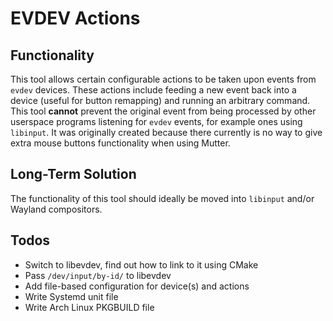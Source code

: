 # EVDEV Actions

## Functionality

This tool allows certain configurable actions to be taken upon events from `evdev` devices. These actions include feeding a new event back into a device (useful for button remapping) and running an arbitrary command. This tool **cannot** prevent the original event from being processed by other userspace programs listening for `evdev` events, for example ones using `libinput`. It was originally created because there currently is no way to give extra mouse buttons functionality when using Mutter.

## Long-Term Solution

The functionality of this tool should ideally be moved into `libinput` and/or Wayland compositors.

## Todos

- Switch to libevdev, find out how to link to it using CMake
- Pass `/dev/input/by-id/` to libevdev
- Add file-based configuration for device(s) and actions
- Write Systemd unit file
- Write Arch Linux PKGBUILD file
